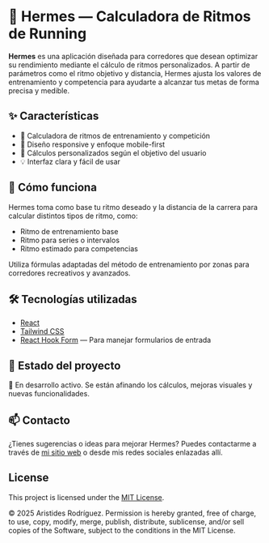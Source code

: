 # 🏃 Hermes — Calculadora de Ritmos de Running

**Hermes** es una aplicación diseñada para corredores que desean optimizar su rendimiento mediante el cálculo de ritmos personalizados. A partir de parámetros como el ritmo objetivo y distancia, Hermes ajusta los valores de entrenamiento y competencia para ayudarte a alcanzar tus metas de forma precisa y medible.

## ✨ Características

- 🧮 Calculadora de ritmos de entrenamiento y competición
- 📱 Diseño responsive y enfoque mobile-first
- 🎯 Cálculos personalizados según el objetivo del usuario
- 💡 Interfaz clara y fácil de usar

## 🧠 Cómo funciona

Hermes toma como base tu ritmo deseado y la distancia de la carrera para calcular distintos tipos de ritmo, como:
- Ritmo de entrenamiento base
- Ritmo para series o intervalos
- Ritmo estimado para competencias

Utiliza fórmulas adaptadas del método de entrenamiento por zonas para corredores recreativos y avanzados.

## 🛠️ Tecnologías utilizadas

- [React](https://react.dev/)
- [Tailwind CSS](https://tailwindcss.com/)
- [React Hook Form](https://react-hook-form.com/) — Para manejar formularios de entrada
<!--  - [Framer Motion](https://www.framer.com/motion/) — Animaciones suaves -->

## 📌 Estado del proyecto

🚧 En desarrollo activo. Se están afinando los cálculos, mejoras visuales y nuevas funcionalidades.

## 📫 Contacto

¿Tienes sugerencias o ideas para mejorar Hermes? Puedes contactarme a través de [mi sitio web](https://a-r-dev.vercel.app/) o desde mis redes sociales enlazadas allí.

## License

This project is licensed under the [MIT License](LICENSE).

© 2025 Aristides Rodríguez. Permission is hereby granted, free of charge, to use, copy, modify, merge, publish, distribute, sublicense, and/or sell copies of the Software, subject to the conditions in the MIT License.



